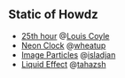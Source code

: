 ## Static of Howdz

+ [25th hour](./25th_hour/) @[Louis Coyle](https://dribbble.com/louiscoyle)
+ [Neon Clock](./neon_clock/) @[wheatup](https://codepen.io/wheatup/pen/JjzdMbK)
+ [Image Particles](./image_particles/) @[isladjan](https://codepen.io/isladjan/pen/qBqPzEX)
+ [Liquid Effect](./liquid_effect/) @[tahazsh](https://codepen.io/tahazsh/pen/gOqNZyw)